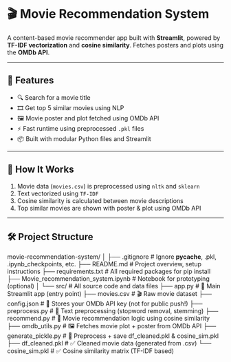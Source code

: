 # 🎬 Movie Recommendation System

A content-based movie recommender app built with **Streamlit**, powered by **TF-IDF vectorization** and **cosine similarity**. Fetches posters and plots using the **OMDb API**.

---

## 🚀 Features

- 🔍 Search for a movie title
- 🎞️ Get top 5 similar movies using NLP
- 🖼️ Movie poster and plot fetched using OMDb API
- ⚡ Fast runtime using preprocessed `.pkl` files
- 📦 Built with modular Python files and Streamlit

---

## 🧠 How It Works

1. Movie data (`movies.csv`) is preprocessed using `nltk` and `sklearn`
2. Text vectorized using `TF-IDF`
3. Cosine similarity is calculated between movie descriptions
4. Top similar movies are shown with poster & plot using OMDb API

---

## 🛠️ Project Structure

movie-recommendation-system/
│
├── .gitignore                  # Ignore __pycache__, .pkl, .ipynb_checkpoints, etc.
├── README.md                   # Project overview, setup instructions
├── requirements.txt            # All required packages for pip install
├── Movie_recommendation_system.ipynb  # Notebook for prototyping (optional)
│
└── src/                        # All source code and data files
    ├── app.py                 # 🎯 Main Streamlit app (entry point)
    ├── movies.csv             # 🎬 Raw movie dataset
    ├── config.json            # 🔑 Stores your OMDb API key (not for public push!)
    ├── preprocess.py          # 🧹 Text preprocessing (stopword removal, stemming)
    ├── recommend.py           # 🤖 Movie recommendation logic using cosine similarity
    ├── omdb_utils.py          # 🖼️ Fetches movie plot + poster from OMDb API
    ├── generate_pickle.py     # 💾 Preprocess + save df_cleaned.pkl & cosine_sim.pkl
    ├── df_cleaned.pkl         # ✅ Cleaned movie data (generated from .csv)
    └── cosine_sim.pkl         # ✅ Cosine similarity matrix (TF-IDF based)
